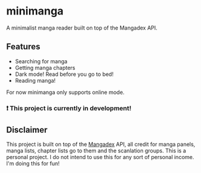 # minimanga
A minimalist manga reader built on top of the Mangadex API.




## Features
- Searching for manga
- Getting manga chapters
- Dark mode! Read before you go to bed!
- Reading manga! <br/>

For now minimanga only supports online mode.

### ❗ This project is currently in development!

## Disclaimer

This project is built on top of the [Mangadex](https://www.mangadex.org) API,
all credit for manga panels, manga lists, chapter lists go to them and the scanlation groups.
This is a personal project. I do not intend to use this for any sort of personal income. I'm doing
this for fun!
